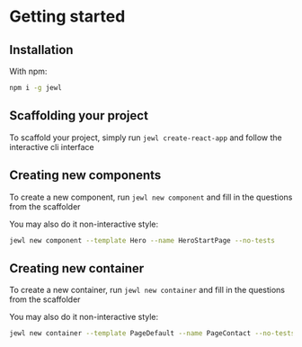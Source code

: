 # Getting started
## Installation
With npm:
```bash
npm i -g jewl
```
## Scaffolding your project
To scaffold your project, simply run `jewl create-react-app` and follow the interactive cli interface

## Creating new components
To create a new component, run `jewl new component` and fill in the questions from the scaffolder

You may also do it non-interactive style:
```bash
jewl new component --template Hero --name HeroStartPage --no-tests
```

## Creating new container
To create a new container, run `jewl new container` and fill in the questions from the scaffolder

You may also do it non-interactive style:
```bash
jewl new container --template PageDefault --name PageContact --no-tests
```
